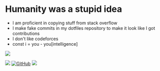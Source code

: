 # Humanity was a stupid idea

<ul>
 <li>I am proficient in copying stuff from stack overflow</li>
 <li>I make fake commits in my dotfiles repository to make it look like I got contributions</li>
 <li>I don't like codeforces</li>
 <li>const i = you - you[intelligence]</li>
</ul>

<img align="center" src="https://github-readme-stats.vercel.app/api?username=tarun-varier&bg_color=30,e96443,904e95&title_color=fff&text_color=fff" />

<br />

<a href="https://twitter.com/nohomobutsapien"><img src="https://img.shields.io/badge/-Twitter-1DA1F2?style=for-the-badge&logo=Twitter&logoColor=white"></a>
<a href="https://github.com/tarun-varier"><img src="https://img.shields.io/badge/-Github-000000?style=for-the-badge&logo=Github&logoColor=white" alt="GitHub"></a>
<a href="https://tarun-varier.github.io"><img src="https://img.shields.io/badge/-Site-FF2929?style=for-the-badge&logo=Webpack&logoColor=white"></a>
